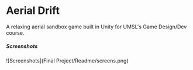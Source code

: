 # Aerial Drift
A relaxing aerial sandbox game built in Unity for UMSL's Game Design/Dev course.


##### Screenshots
![Screenshots](Final Project/Readme/screens.png)
